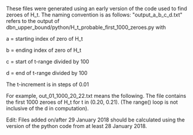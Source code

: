 These files were generated using an early version of the code used to find zeroes of H_t. The naming convention is as follows: "output_a_b_c_d.txt" refers to the output of dbn_upper_bound/python/H_t_probable_first_1000_zeroes.py with

a = starting index of zero of H_t

b = ending index of zero of H_t

c = start of t-range divided by 100

d = end of t-range divided by 100

The t-increment is in steps of 0.01

For example, out_01_1000_20_22.txt means the following. The file contains the first 1000 zeroes of H_t for t in (0.20, 0.21). (The range() loop is not inclusive of the d in computation).

Edit: Files added on/after 29 January 2018 should be calculated using the version of the python code from at least 28 January 2018.
